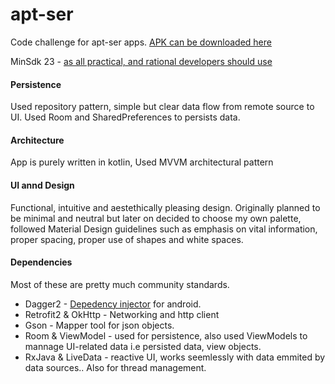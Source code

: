 # apt-ser

Code challenge for apt-ser apps. 
[APK can be downloaded here](https://drive.google.com/file/d/1D6i062QHjKMoqFz2qr05fXOerVItrCaR/view?usp=sharing)

MinSdk 23 - [as all practical, and rational developers should use](https://twitter.com/minsdkversion)

#### Persistence
Used repository pattern, simple but clear data flow from remote source to UI. Used Room and SharedPreferences to persists data.


#### Architecture
App is purely written in kotlin, Used MVVM architectural pattern


#### UI annd Design
Functional, intuitive and aestethically pleasing design. Originally planned to be minimal and neutral but later on decided to choose my own palette, followed Material Design guidelines such as emphasis on vital information, proper spacing, proper use of shapes and white spaces.


#### Dependencies
Most of these are pretty much community standards.

* Dagger2 - [Depedency injector](https://github.com/google/dagger) for android.
* Retrofit2 & OkHttp - Networking and http client
* Gson - Mapper tool for json objects.
* Room & ViewModel - used for persistence, also used ViewModels to mannage UI-related data i.e persisted data, view objects. 
* RxJava & LiveData - reactive UI, works seemlessly with data emmited by data sources.. Also for thread management.

